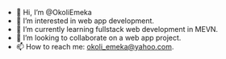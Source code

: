 - 👋 Hi, I’m @OkoliEmeka
- 👀 I’m interested in web app development.
- 🌱 I’m currently learning fullstack web development in MEVN.
- 💞️ I’m looking to collaborate on a web app project.
- 📫 How to reach me: okoli_emeka@yahoo.com.

<!---
OkoliEmeka/OkoliEmeka is a ✨ special ✨ repository because its `README.md` (this file) appears on your GitHub profile.
You can click the Preview link to take a look at your changes.
--->
